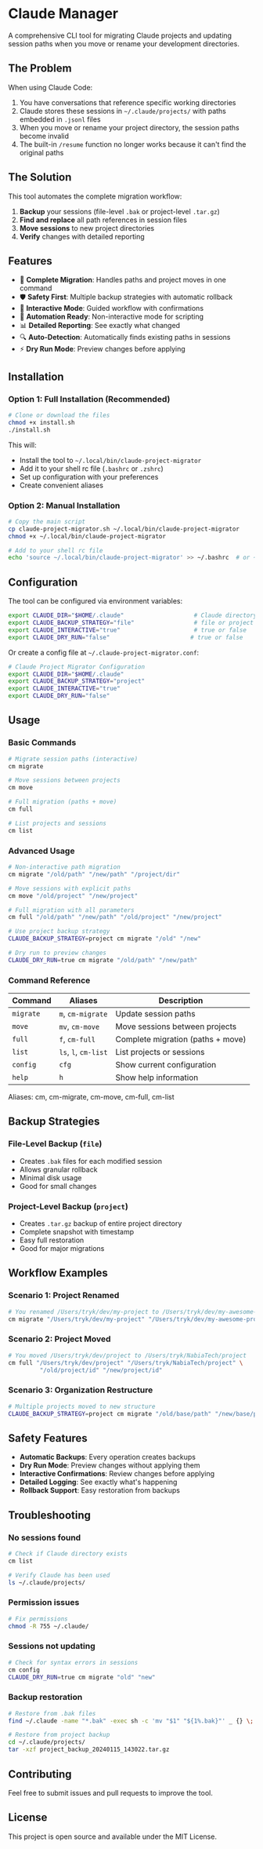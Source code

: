 # Claude Manager

A comprehensive CLI tool for migrating Claude projects and updating session paths when you move or rename your development directories.

## The Problem

When using Claude Code:
1. You have conversations that reference specific working directories
2. Claude stores these sessions in `~/.claude/projects/` with paths embedded in `.jsonl` files
3. When you move or rename your project directory, the session paths become invalid
4. The built-in `/resume` function no longer works because it can't find the original paths

## The Solution

This tool automates the complete migration workflow:
1. **Backup** your sessions (file-level `.bak` or project-level `.tar.gz`)
2. **Find and replace** all path references in session files
3. **Move sessions** to new project directories
4. **Verify** changes with detailed reporting

## Features

- 🔄 **Complete Migration**: Handles paths and project moves in one command
- 🛡️ **Safety First**: Multiple backup strategies with automatic rollback
- 🎯 **Interactive Mode**: Guided workflow with confirmations
- 🤖 **Automation Ready**: Non-interactive mode for scripting
- 📊 **Detailed Reporting**: See exactly what changed
- 🔍 **Auto-Detection**: Automatically finds existing paths in sessions
- ⚡ **Dry Run Mode**: Preview changes before applying

## Installation

### Option 1: Full Installation (Recommended)

```bash
# Clone or download the files
chmod +x install.sh
./install.sh
```

This will:
- Install the tool to `~/.local/bin/claude-project-migrator`
- Add it to your shell rc file (`.bashrc` or `.zshrc`)
- Set up configuration with your preferences
- Create convenient aliases

### Option 2: Manual Installation

```bash
# Copy the main script
cp claude-project-migrator.sh ~/.local/bin/claude-project-migrator
chmod +x ~/.local/bin/claude-project-migrator

# Add to your shell rc file
echo 'source ~/.local/bin/claude-project-migrator' >> ~/.bashrc  # or ~/.zshrc
```

## Configuration

The tool can be configured via environment variables:

```bash
export CLAUDE_DIR="$HOME/.claude"                    # Claude directory
export CLAUDE_BACKUP_STRATEGY="file"                 # file or project
export CLAUDE_INTERACTIVE="true"                     # true or false
export CLAUDE_DRY_RUN="false"                       # true or false
```

Or create a config file at `~/.claude-project-migrator.conf`:

```bash
# Claude Project Migrator Configuration
export CLAUDE_DIR="$HOME/.claude"
export CLAUDE_BACKUP_STRATEGY="project"
export CLAUDE_INTERACTIVE="true"
export CLAUDE_DRY_RUN="false"
```

## Usage

### Basic Commands

```bash
# Migrate session paths (interactive)
cm migrate

# Move sessions between projects
cm move

# Full migration (paths + move)
cm full

# List projects and sessions
cm list
```

### Advanced Usage

```bash
# Non-interactive path migration
cm migrate "/old/path" "/new/path" "/project/dir"

# Move sessions with explicit paths
cm move "/old/project" "/new/project"

# Full migration with all parameters
cm full "/old/path" "/new/path" "/old/project" "/new/project"

# Use project backup strategy
CLAUDE_BACKUP_STRATEGY=project cm migrate "/old" "/new"

# Dry run to preview changes
CLAUDE_DRY_RUN=true cm migrate "/old/path" "/new/path"
```

### Command Reference

| Command | Aliases | Description |
|---------|---------|-------------|
| `migrate` | `m`, `cm-migrate` | Update session paths |
| `move` | `mv`, `cm-move` | Move sessions between projects |
| `full` | `f`, `cm-full` | Complete migration (paths + move) |
| `list` | `ls`, `l`, `cm-list` | List projects or sessions |
| `config` | `cfg` | Show current configuration |
| `help` | `h` | Show help information |

Aliases:
  cm, cm-migrate, cm-move, cm-full, cm-list

## Backup Strategies

### File-Level Backup (`file`)
- Creates `.bak` files for each modified session
- Allows granular rollback
- Minimal disk usage
- Good for small changes

### Project-Level Backup (`project`)
- Creates `.tar.gz` backup of entire project directory
- Complete snapshot with timestamp
- Easy full restoration
- Good for major migrations

## Workflow Examples

### Scenario 1: Project Renamed
```bash
# You renamed /Users/tryk/dev/my-project to /Users/tryk/dev/my-awesome-project
cm migrate "/Users/tryk/dev/my-project" "/Users/tryk/dev/my-awesome-project"
```

### Scenario 2: Project Moved
```bash
# You moved /Users/tryk/dev/project to /Users/tryk/NabiaTech/project
cm full "/Users/tryk/dev/project" "/Users/tryk/NabiaTech/project" \
         "/old/project/id" "/new/project/id"
```

### Scenario 3: Organization Restructure
```bash
# Multiple projects moved to new structure
CLAUDE_BACKUP_STRATEGY=project cm migrate "/old/base/path" "/new/base/path"
```

## Safety Features

- **Automatic Backups**: Every operation creates backups
- **Dry Run Mode**: Preview changes without applying them
- **Interactive Confirmations**: Review changes before applying
- **Detailed Logging**: See exactly what's happening
- **Rollback Support**: Easy restoration from backups

## Troubleshooting

### No sessions found
```bash
# Check if Claude directory exists
cm list

# Verify Claude has been used
ls ~/.claude/projects/
```

### Permission issues
```bash
# Fix permissions
chmod -R 755 ~/.claude/
```

### Sessions not updating
```bash
# Check for syntax errors in sessions
cm config
CLAUDE_DRY_RUN=true cm migrate "old" "new"
```

### Backup restoration
```bash
# Restore from .bak files
find ~/.claude -name "*.bak" -exec sh -c 'mv "$1" "${1%.bak}"' _ {} \;

# Restore from project backup
cd ~/.claude/projects/
tar -xzf project_backup_20240115_143022.tar.gz
```

## Contributing

Feel free to submit issues and pull requests to improve the tool.

## License

This project is open source and available under the MIT License.